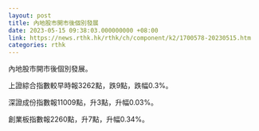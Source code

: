 ```yaml
---
layout: post
title: 內地股市開市後個別發展
date: 2023-05-15 09:38:03.000000000 +08:00
link: https://news.rthk.hk/rthk/ch/component/k2/1700578-20230515.htm
categories: rthk
---
```


內地股市開市後個別發展。

上證綜合指數較早時報3262點，跌9點，跌幅0.3%。

深證成份指數報11009點，升3點，升幅0.03%。

創業板指數報2260點，升7點，升幅0.34%。
